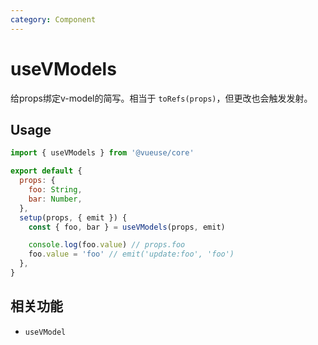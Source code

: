 ```yaml
---
category: Component
---
```


# useVModels

给props绑定v-model的简写。相当于 `toRefs(props)`，但更改也会触发发射。

## Usage

```js
import { useVModels } from '@vueuse/core'

export default {
  props: {
    foo: String,
    bar: Number,
  },
  setup(props, { emit }) {
    const { foo, bar } = useVModels(props, emit)

    console.log(foo.value) // props.foo
    foo.value = 'foo' // emit('update:foo', 'foo')
  },
}
```

## 相关功能

- `useVModel`
